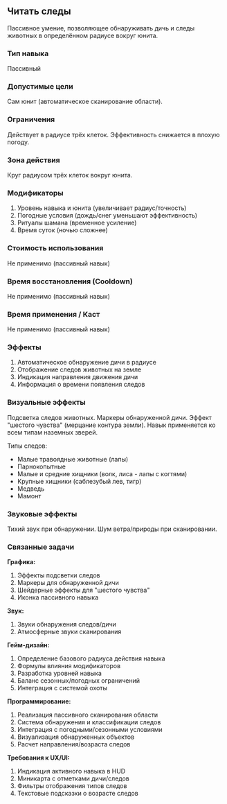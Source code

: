 ## Читать следы

Пассивное умение, позволяющее обнаруживать дичь и следы животных в определённом радиусе вокруг юнита.

### Тип навыка
Пассивный

### Допустимые цели
Сам юнит (автоматическое сканирование области).

### Ограничения
Действует в радиусе трёх клеток. Эффективность снижается в плохую погоду. 

### Зона действия
Круг радиусом трёх клеток вокруг юнита.

### Модификаторы
1. Уровень навыка и юнита (увеличивает радиус/точность)
2. Погодные условия (дождь/снег уменьшают эффективность)
3. Ритуалы шамана (временное усиление)
4. Время суток (ночью сложнее)

### Стоимость использования
Не применимо (пассивный навык)

### Время восстановления (Cooldown)
Не применимо (пассивный навык)

### Время применения / Каст
Не применимо (пассивный навык)

### Эффекты
1. Автоматическое обнаружение дичи в радиусе
2. Отображение следов животных на земле
3. Индикация направления движения дичи
4. Информация о времени появления следов

### Визуальные эффекты
Подсветка следов животных. Маркеры обнаруженной дичи. Эффект "шестого чувства" (мерцание контура земли). Навык применяется ко всем типам наземных зверей. 

Типы следов:
- Малые травоядные животные (лапы)
- Парнокопытные
- Малые и средние хищники (волк, лиса - лапы с когтями)
- Крупные хищники (саблезубый лев, тигр)
- Медведь
- Мамонт

### Звуковые эффекты
Тихий звук при обнаружении. Шум ветра/природы при сканировании.

### Связанные задачи

**Графика:**
1. Эффекты подсветки следов
2. Маркеры для обнаруженной дичи
3. Шейдерные эффекты для "шестого чувства"
4. Иконка пассивного навыка

**Звук:**
1. Звуки обнаружения следов/дичи
2. Атмосферные звуки сканирования

**Гейм-дизайн:**
1. Определение базового радиуса действия навыка
2. Формулы влияния модификаторов
3. Разработка уровней навыка
4. Баланс сезонных/погодных ограничений
5. Интеграция с системой охоты

**Программирование:**
1. Реализация пассивного сканирования области
2. Система обнаружения и классификации следов
3. Интеграция с погодными/сезонными условиями
4. Визуализация обнаруженных объектов
5. Расчет направления/возраста следов

**Требования к UX/UI:**
1. Индикация активного навыка в HUD
2. Миникарта с отметками дичи/следов
3. Фильтры отображения типов следов
4. Текстовые подсказки о возрасте следов